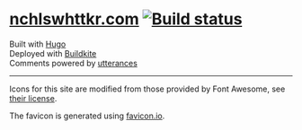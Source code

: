 # [nchlswhttkr.com](https://github.com) [![Build status](https://badge.buildkite.com/5ec9e994380bc49e3c9bd5e6be0341ca874a272b0e61f900f8.svg?branch=master)](https://buildkite.com/nchlswhttkr/nchlswhttkr-dot-com)

Built with [Hugo](https://gohugo.io/) \
Deployed with [Buildkite](https://buildkite.com) \
Comments powered by [utterances](https://utteranc.es)

---

Icons for this site are modified from those provided by Font Awesome, see [their license](https://fontawesome.com/license/free/).

The favicon is generated using [favicon.io](https://favicon.io/).
